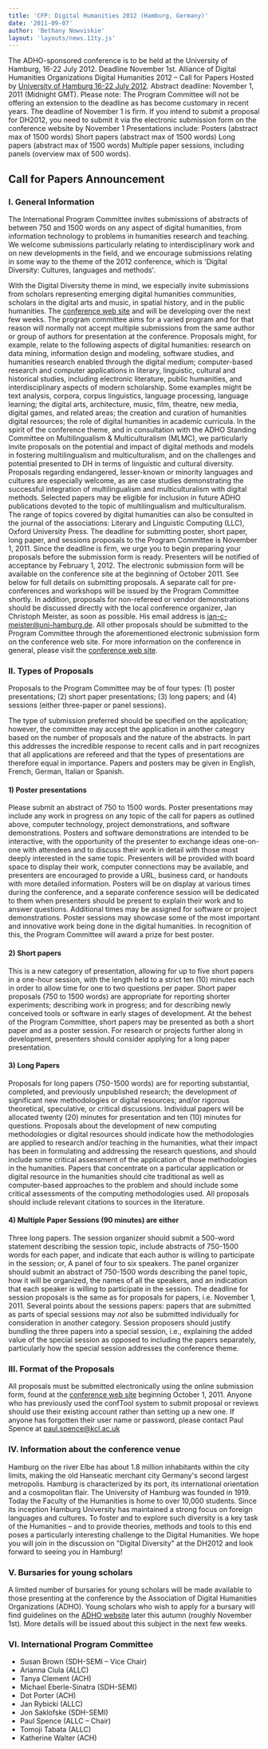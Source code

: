 ```yaml
---
title: 'CFP: Digital Humanities 2012 (Hamburg, Germany)'
date: '2011-09-07'
author: 'Bethany Nowviskie'
layout: 'layouts/news.11ty.js'
---
```

The ADHO-sponsored conference is to be held at the University of Hamburg, 16-22 July 2012. Deadline November 1st. Alliance of Digital Humanities Organizations Digital Humanities 2012 – Call for Papers Hosted by [University of Hamburg 16-22 July 2012](http://www.dh2012.uni-hamburg.de/). Abstract deadline: November 1, 2011 (Midnight GMT). Please note: The Program Committee will not be offering an extension to the deadline as has become customary in recent years. The deadline of November 1 is firm. If you intend to submit a proposal for DH2012, you need to submit it via the electronic submission form on the conference website by November 1 Presentations include: Posters (abstract max of 1500 words) Short papers (abstract max of 1500 words) Long papers (abstract max of 1500 words) Multiple paper sessions, including panels (overview max of 500 words).

## Call for Papers Announcement

### I. General Information

The International Program Committee invites submissions of abstracts of between 750 and 1500 words on any aspect of digital humanities, from information technology to problems in humanities research and teaching. We welcome submissions particularly relating to interdisciplinary work and on new developments in the field, and we encourage submissions relating in some way to the theme of the 2012 conference, which is 'Digital Diversity: Cultures, languages and methods'.

With the Digital Diversity theme in mind, we especially invite submissions from scholars representing emerging digital humanities communities, scholars in the digital arts and music, in spatial history, and in the public humanities. The [conference web site](http://www.dh2012.uni-hamburg.de) and will be developing over the next few weeks. The program committee aims for a varied program and for that reason will normally not accept multiple submissions from the same author or group of authors for presentation at the conference.  Proposals might, for example, relate to the following aspects of digital humanities:  research on data mining, information design and modeling, software studies, and humanities research enabled through the digital medium;  computer-based research and computer applications in literary, linguistic, cultural and historical studies, including electronic literature, public humanities, and interdisciplinary aspects of modern scholarship. Some examples might be text analysis, corpora, corpus linguistics, language processing, language learning;  the digital arts, architecture, music, film, theatre, new media, digital games, and related areas;  the creation and curation of humanities digital resources;  the role of digital humanities in academic curricula.  In the spirit of the conference theme, and in consultation with the ADHO Standing Committee on Multilingualism &amp; Multiculturalism (MLMC), we particularly invite proposals on the potential and impact of digital methods and models in fostering multilingualism and multiculturalism, and on the challenges and potential presented to DH in terms of linguistic and cultural diversity. Proposals regarding endangered, lesser-known or minority languages and cultures are especially welcome, as are case studies demonstrating the successful integration of multilingualism and multiculturalism with digital methods. Selected papers may be eligible for inclusion in future ADHO publications devoted to the topic of multilingualism and multiculturalism.  The range of topics covered by digital humanities can also be consulted in the journal of the associations: Literary and Linguistic Computing (LLC), Oxford University Press.  The deadline for submitting poster, short paper, long paper, and sessions proposals to the Program Committee is November 1, 2011. Since the deadline is firm, we urge you to begin preparing your proposals before the submission form is ready. Presenters will be notified of acceptance by February 1, 2012. The electronic submission form will be available on the conference site at the beginning of October 2011. See below for full details on submitting proposals.  A separate call for pre-conferences and workshops will be issued by the Program Committee shortly. In addition, proposals for non-refereed or vendor demonstrations should be discussed directly with the local conference organizer, Jan Christoph Meister, as soon as possible. His email address is [jan-c-meister@uni-hamburg.de](mailto:jan-c-meister@uni-hamburg.de). All other proposals should be submitted to the Program Committee through the aforementioned electronic submission form on the conference web site.  For more information on the conference in general, please visit the [conference web site](http://www.dh2012.uni-hamburg.de/).

### II. Types of Proposals

Proposals to the Program Committee may be of four types: (1) poster presentations; (2) short paper presentations; (3) long papers; and (4) sessions (either three-paper or panel sessions).

The type of submission preferred should be specified on the application; however, the committee may accept the application in another category based on the number of proposals and the nature of the abstracts. In part this addresses the incredible response to recent calls and in part recognizes that all applications are refereed and that the types of presentations are therefore equal in importance.  Papers and posters may be given in English, French, German, Italian or Spanish.

#### 1) Poster presentations

Please submit an abstract of 750 to 1500 words. Poster presentations may include any work in progress on any topic of the call for papers as outlined above, computer technology, project demonstrations, and software demonstrations. Posters and software demonstrations are intended to be interactive, with the opportunity of the presenter to exchange ideas one-on-one with attendees and to discuss their work in detail with those most deeply interested in the same topic. Presenters will be provided with board space to display their work, computer connections may be available, and presenters are encouraged to provide a URL, business card, or handouts with more detailed information. Posters will be on display at various times during the conference, and a separate conference session will be dedicated to them when presenters should be present to explain their work and to answer questions. Additional times may be assigned for software or project demonstrations. Poster sessions may showcase some of the most important and innovative work being done in the digital humanities. In recognition of this, the Program Committee will award a prize for best poster.

#### 2) Short papers

This is a new category of presentation, allowing for up to five short papers in a one-hour session, with the length held to a strict ten (10) minutes each in order to allow time for one to two questions per paper.  Short paper proposals (750 to 1500 words) are appropriate for reporting shorter experiments; describing work in progress; and for describing newly conceived tools or software in early stages of development. At the behest of the Program Committee, short papers may be presented as both a short paper and as a poster session. For research or projects further along in development, presenters should consider applying for a long paper presentation.

#### 3) Long Papers

Proposals for long papers (750-1500 words) are for reporting substantial, completed, and previously unpublished research; the development of significant new methodologies or digital resources; and/or rigorous theoretical, speculative, or critical discussions. Individual papers will be allocated twenty (20) minutes for presentation and ten (10) minutes for questions.  Proposals about the development of new computing methodologies or digital resources should indicate how the methodologies are applied to research and/or teaching in the humanities, what their impact has been in formulating and addressing the research questions, and should include some critical assessment of the application of those methodologies in the humanities. Papers that concentrate on a particular application or digital resource in the humanities should cite traditional as well as computer-based approaches to the problem and should include some critical assessments of the computing methodologies used. All proposals should include relevant citations to sources in the literature.

#### 4) Multiple Paper Sessions (90 minutes) are either

Three long papers. The session organizer should submit a 500-word statement describing the session topic, include abstracts of 750-1500 words for each paper, and indicate that each author is willing to participate in the session;  or,  A panel of four to six speakers. The panel organizer should submit an abstract of 750-1500 words describing the panel topic, how it will be organized, the names of all the speakers, and an indication that each speaker is willing to participate in the session.  The deadline for session proposals is the same as for proposals for papers, i.e. November 1, 2011.  Several points about the sessions papers: papers that are submitted as parts of special sessions may *not* also be submitted individually for consideration in another category. Session proposers should justify bundling the three papers into a special session, i.e., explaining the added value of the special session as opposed to including the papers separately, particularly how the special session addresses the conference theme.

### III. Format of the Proposals

All proposals must be submitted electronically using the online submission form, found at the [conference web site](http://www.dh2012.uni-hamburg.de) beginning October 1, 2011. Anyone who has previously used the confTool system to submit proposal or reviews should use their existing account rather than setting up a new one. If anyone has forgotten their user name or password, please contact Paul Spence at [paul.spence@kcl.ac.uk](mailto:paul.spence@kcl.ac.uk)

### IV. Information about the conference venue

Hamburg on the river Elbe has about 1.8 million inhabitants within the city limits, making the old Hanseatic merchant city Germany's second largest metropolis. Hamburg is characterized by its port, its international orientation and a cosmopolitan flair.  The University of Hamburg was founded in 1919. Today the Faculty of the Humanities is home to over 10,000 students. Since its inception Hamburg University has maintained a strong focus on foreign languages and cultures. To foster and to explore such diversity is a key task of the Humanities – and to provide theories, methods and tools to this end poses a particularly interesting challenge to the Digital Humanities. We hope you will join in the discussion on "Digital Diversity" at the DH2012 and look forward to seeing you in Hamburg!

### V. Bursaries for young scholars

A limited number of bursaries for young scholars will be made available to those presenting at the conference by the Association of Digital Humanities Organizations (ADHO). Young scholars who wish to apply for a bursary will find guidelines on the [ADHO website](http://www.digitalhumanities.org) later this autumn (roughly November 1st).  More details will be issued about this subject in the next few weeks.

### VI. International Program Committee

- Susan Brown (SDH-SEMI – Vice Chair)
- Arianna Ciula (ALLC)
- Tanya Clement (ACH)
- Michael Eberle-Sinatra (SDH-SEMI)
- Dot Porter (ACH)
- Jan Rybicki (ALLC)
- Jon Saklofske (SDH-SEMI)
- Paul Spence (ALLC – Chair)
- Tomoji Tabata (ALLC)
- Katherine Walter (ACH)
